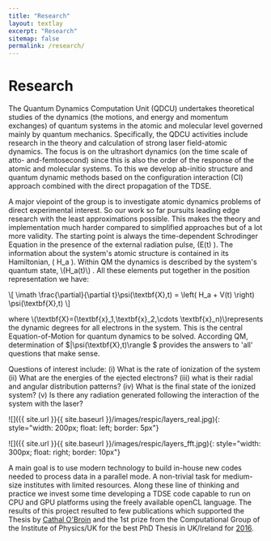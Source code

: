 ```yaml
---
title: "Research"
layout: textlay
excerpt: "Research"
sitemap: false
permalink: /research/
---
```


# Research


The Quantum Dynamics Computation Unit (QDCU) undertakes theoretical studies of the dynamics (the motions, and energy and momentum exchanges) of quantum systems in the atomic and molecular level governed mainly by quantum mechanics. Specifically, the QDCU activities include research in the theory and calculation of strong laser field-atomic dynamics. The focus is on the ultrashort dynamics (on the time scale of atto- and-femtosecond)  since this is also the order of the response of the atomic and molecular systems. To this we develop ab-initio structure and quantum dynamic methods based on the configuration interaction (CI) approach combined with the direct propagation of the TDSE.

A major viepoint of the group is to investigate atomic dynamics problems of direct experimental interest. So our work so far  pursuits leading edge research with the least approximations possible. This makes the theory and implementation much harder compared to simplified approaches but of a lot more validity. The starting point is always the time-dependent Schrodinger Equation in the presence of the external radiation pulse, \(E(t) \). The information about the system's atomic structure is contained in its Hamiltonian, \( H_a \). Within QM the dynamics is described by the system's quantum state, \\(H_a(t)\\) . All these elements put together in the position representation we have:

\\[
\imath \frac{\partial}{\partial t}\psi(\textbf{X},t) 
= \left( H_a + V(t) \right) \psi(\textbf{X},t)
\\]

where \\(\textbf{X}=(\textbf{x}_1,\textbf{x}_2,\cdots \textbf{x}_n)\\)represents the dynamic degrees for all electrons in the system. 
This is the central Equation-of-Motion for quantum dynamics to be solved. According QM, determination of $|\psi(\textbf{X},t)\rangle $ provides the answers to 'all' questions that make sense.

Questions of interest include: (i) What is the rate of ionization of the system (ii) What are the energies of the ejected electrons? (iii) what is their radial and angular distribution patterns? (iv) What is the final state of the ionized system? (v) Is there any radiation generated following the interaction of the system with the laser?


![]({{ site.url }}{{ site.baseurl }}/images/respic/layers_real.jpg){: style="width: 200px; float: left; border: 5px"}



![]({{ site.url }}{{ site.baseurl }}/images/respic/layers_fft.jpg){: style="width: 300px; float: right; border: 10px"}

A main goal is to use modern technology to build in-house new codes needed to process data in a parallel mode. A non-trivial task for medium-size institutes with limited resources. Along these line of thinking and practice we invest some time developing a TDSE code capable to run on CPU and GPU platforms using the freely available openCL language. The results of this project resulted to few publications which supported the Thesis by [Cathal O'Broin](http://doras.dcu.ie/20806/) and the 1st prize from the Computational Group of the Institute of Physics/UK for the best PhD Thesis in UK/Ireland for [2016](https://www.iop.org/activity/groups/subject/comp/prize/page_40691.html#gref).